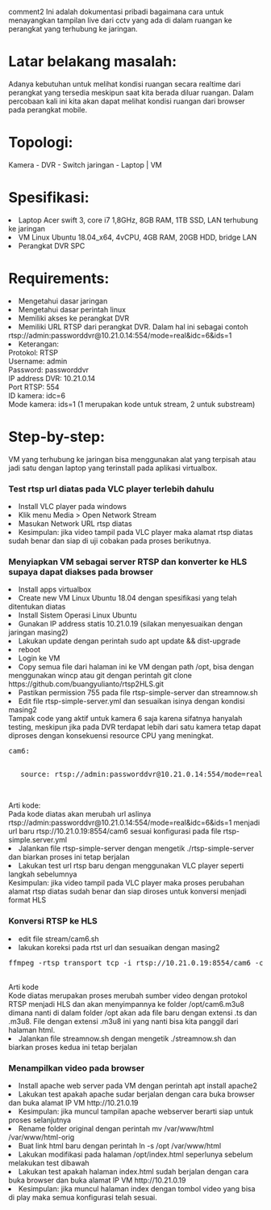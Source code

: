 comment2
Ini adalah dokumentasi pribadi bagaimana cara untuk menayangkan tampilan live dari cctv yang ada di dalam ruangan ke perangkat yang terhubung ke jaringan.

Latar belakang masalah:
==
Adanya kebutuhan untuk melihat kondisi ruangan secara realtime dari perangkat yang tersedia meskipun saat kita berada diluar ruangan. Dalam percobaan kali ini kita akan dapat melihat kondisi ruangan dari browser pada perangkat mobile.

Topologi:
==
<text>Kamera - DVR - Switch jaringan - Laptop
                            |
                           VM
  
Spesifikasi:
==
<li>Laptop Acer swift 3, core i7 1,8GHz, 8GB RAM, 1TB SSD, LAN terhubung ke jaringan
<li>VM Linux Ubuntu 18.04_x64, 4vCPU, 4GB RAM, 20GB HDD, bridge LAN
<li>Perangkat DVR SPC

Requirements:
==
<li>Mengetahui dasar jaringan
<li>Mengetahui dasar perintah linux
<li>Memiliki akses ke perangkat DVR
<li>Memiliki URL RTSP dari perangkat DVR. Dalam hal ini sebagai contoh rtsp://admin:passworddvr@10.21.0.14:554/mode=real&idc=6&ids=1
<li>Keterangan:
  <br>Protokol: RTSP
  <br>Username: admin
  <br>Password: passworddvr
  <br>IP address DVR: 10.21.0.14
  <br>Port RTSP: 554
  <br>ID kamera: idc=6
  <br>Mode kamera: ids=1 (1 merupakan kode untuk stream, 2 untuk substream)

Step-by-step:
==
VM yang terhubung ke jaringan bisa menggunakan alat yang terpisah atau jadi satu dengan laptop yang terinstall pada aplikasi virtualbox.
  <h3>Test rtsp url diatas pada VLC player terlebih dahulu</h3>
  <li>Install VLC player pada windows
  <li>Klik menu Media > Open Network Stream
  <li>Masukan Network URL rtsp diatas
  <li>Kesimpulan: jika video tampil pada VLC player maka alamat rtsp diatas sudah benar dan siap di uji cobakan pada proses berikutnya.
  <br><img src="https://i.ibb.co/T4VM0px/1.png" alt="" style="max-width:100%"</img>
<h3>Menyiapkan VM sebagai server RTSP dan konverter ke HLS supaya dapat diakses pada browser</h3>
<li>Install apps virtualbox
<li>Create new VM Linux Ubuntu 18.04 dengan spesifikasi yang telah ditentukan diatas
<li>Install Sistem Operasi Linux Ubuntu
<li>Gunakan IP address statis 10.21.0.19 (silakan menyesuaikan dengan jaringan masing2)
<li>Lakukan update dengan perintah sudo apt update && dist-upgrade
<li>reboot
<li>Login ke VM
<li>Copy semua file dari halaman ini ke VM dengan path /opt, bisa dengan menggunakan wincp atau git dengan perintah git clone https://github.com/buangyulianto/rtsp2HLS.git
<li>Pastikan permission 755 pada file rtsp-simple-server dan streamnow.sh
<li>Edit file rtsp-simple-server.yml dan sesuaikan isinya dengan kondisi masing2
<br>Tampak code yang aktif untuk kamera 6 saja karena sifatnya hanyalah testing, meskipun jika pada DVR terdapat lebih dari satu kamera tetap dapat diproses dengan konsekuensi resource CPU yang meningkat.</br>
<pre>cam6:
  <ul>source: rtsp://admin:passworddvr@10.21.0.14:554/mode=real&idc=6&ids=1</pre></ul>
<br>Arti kode:
  <br>Pada kode diatas akan merubah url aslinya rtsp://admin:passworddvr@10.21.0.14:554/mode=real&idc=6&ids=1 menjadi url baru rtsp://10.21.0.19:8554/cam6 sesuai konfigurasi pada file rtsp-simple.server.yml
<li>Jalankan file rtsp-simple-server dengan mengetik ./rtsp-simple-server dan biarkan proses ini tetap berjalan
<li>Lakukan test url rtsp baru dengan menggunakan VLC player seperti langkah sebelumnya
<br>Kesimpulan: jika video tampil pada VLC player maka proses perubahan alamat rtsp diatas sudah benar dan siap diroses untuk konversi menjadi format HLS
  <h3>Konversi RTSP ke HLS</h3>
  <li>edit file stream/cam6.sh
  <li>lakukan koreksi pada rtst url dan sesuaikan dengan masing2
  <br><pre>ffmpeg -rtsp_transport tcp -i rtsp://10.21.0.19:8554/cam6 -c:v libx264 -preset ultrafast -pix_fmt yuv420p -tune zerolatency -b:v 900k -max_muxing_queue_size 1024 -maxrate 750k -bufsize 3000k -f hls -hls_time 1 -segment_time 5 -hls_list_size 3 -hls_flags delete_segments -hls_allow_cache 0 /opt/cam6.m3u8</pre>
<br>Arti kode
    <br>Kode diatas merupakan proses merubah sumber video dengan protokol RTSP menjadi HLS dan akan menyimpannya ke folder /opt/cam6.m3u8 dimana nanti di dalam folder /opt akan ada file baru dengan extensi .ts dan .m3u8. File dengan extensi .m3u8 ini yang nanti bisa kita panggil dari halaman html.
  <li>Jalankan file streamnow.sh dengan mengetik ./streamnow.sh dan biarkan proses kedua ini tetap berjalan
    <h3>Menampilkan video pada browser</h3>
    <li>Install apache web server pada VM dengan perintah apt install apache2
    <li>Lakukan test apakah apache sudar berjalan dengan cara buka browser dan buka alamat IP VM http://10.21.0.19
    <li>Kesimpulan: jika muncul tampilan apache webserver berarti siap untuk proses selanjutnya
    <li>Rename folder original dengan perintah mv /var/www/html /var/www/html-orig
    <li>Buat link html baru dengan perintah ln -s /opt /var/www/html
    <li>Lakukan modifikasi pada halaman /opt/index.html seperlunya sebelum melakukan test dibawah
    <li>Lakukan test apakah halaman index.html sudah berjalan dengan cara buka browser dan buka alamat IP VM http://10.21.0.19
    <li>Kesimpulan: jika muncul halaman index dengan tombol video yang bisa di play maka semua konfigurasi telah sesuai.
